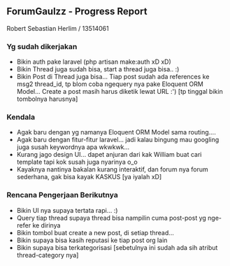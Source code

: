 ## ForumGaulzz - Progress Report
Robert Sebastian Herlim / 13514061

### Yg sudah dikerjakan
* Bikin auth pake laravel (php artisan make:auth xD xD)
* Bikin Thread juga sudah bisa, start a thread juga bisa.. :)
* Bikin Post di Thread juga bisa... Tiap post sudah ada references ke msg2 thread_id, tp blom coba ngequery nya pake Eloquent ORM Model... Create a post masih harus diketik lewat URL :') [tp tinggal bikin tombolnya harusnya]

### Kendala
* Agak baru dengan yg namanya Eloquent ORM Model sama routing....
* Agak baru dengan fitur-fitur laravel... jadi kalau bingung mau googling juga susah keywordnya apa wkwkwk...
* Kurang jago design UI... dapet anjuran dari kak William buat cari template tapi kok susah juga nyarinya o_o
* Kayaknya nantinya bakalan kurang interaktif, dan forum nya forum sederhana, gak bisa kayak KASKUS [ya iyalah xD]

### Rencana Pengerjaan Berikutnya
* Bikin UI nya supaya tertata rapi... :)
* Query tiap thread supaya thread bisa nampilin cuma post-post yg nge-refer ke dirinya
* Bikin tombol buat create a new post, di setiap thread...
* Bikin supaya bisa kasih reputasi ke tiap post org lain
* Bikin supaya bisa terkategorisasi [sebetulnya ini sudah ada sih atribut thread-category nya]